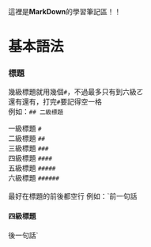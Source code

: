 這裡是**MarkDown**的學習筆記區！！

# 基本語法

### 標題

幾級標題就用幾個`#`，不過最多只有到六級ㄛ<br>
還有還有，打完`#`要記得空一格<br>
例如：`## 二級標題`

一級標題 `#`<br>
二級標題 `##`<br>
三級標題 `###`<br>
四級標題 `####`<br>
五級標題 `#####`<br>
六級標題 `######`<br>
<BR>
最好在標題的前後都空行
例如：`前一句話
  
  #### 四級標題
  
  後一句話`

### 

